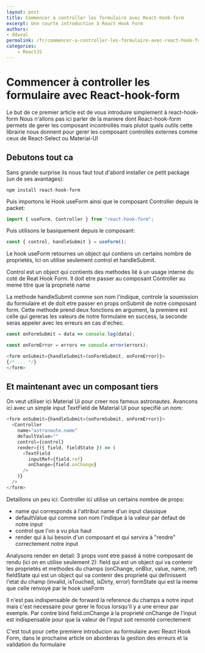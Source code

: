 ```yaml
---
layout: post
title: Commencer à controller les formulaire avec React-hook-form
excerpt: Une courte introduction à React Hook Form
authors:
- dduval
permalink: /fr/commencer-a-controller-les-formulaire-avec-react-hook-form
categories:
    - ReactJS
---
```


# Commencer à controller les formulaire avec React-hook-form

Le but de ce premier article est de vous introduire simplement à react-hook-form
Nous n'allons pas ici parler de la maniere dont React-hook-form permets de gerer les composant incontrollés mais plutot quels outils cette librairie nous donnent pour gerer les composant controllés externes comme ceux de React-Select ou Material-UI

## Debutons tout ca

Sans grande surprise ils nous faut tout d'abord installer ce petit package (un de ses avantages):
```console
npm install react-hook-form
```

Puis importons le Hook useForm ainsi que le composant Controller depuis le packet:
```js
import { useForm, Controller } from "react-hook-form";
```

Puis utilisons le basiquement depuis le composant:
```js
const { control, handleSubmit } = useForm();
```

Le hook useForm retournes un object qui contiens un certains nombre de proprietés, Ici on utilise seulement control et handleSubmit.

Control est un object qui contients des methodes lié à un usage interne du coté de Reat Hook Form.
Il doit etre passer au composant Controller au meme titre que la proprieté name

La methode handleSubmit comme son nom l'indique, controle la soumission du formulaire et de doit etre passer en props onSubmit de notre composant form.
Cette methode prend deux fonctions en argument, la premiere est celle qui gereras les valeurs de notre formulaire en success, la seconde seras appeler avec les erreurs en cas d'echec.

```js
const onFormSubmit = data => console.log(data);

const onFormError = errors => console.error(errors);

<form onSubmit={handleSubmit=(onFormSubmit, onFormError)}>
{/* ... */}
</form>
```

## Et maintenant avec un composant tiers

On veut utiliser ici Material Ui pour creer nos fameux astronautes.
Avancons ici avec un simple input TextField de Material UI pour specifié un nom:

```js
<form onSubmit={handleSubmit=(onFormSubmit, onFormError)}>
  <Controller
    name="astronaute.name"
    defaultValue=""
    control={control}
    render={({ field, fieldState }) => (
      <TextField
        inputRef={field.ref}
        onChange={field.onChange}
      />
    )}
  />
</form>
```

Detaillons un peu ici:
  Controller ici utilise un certains nombre de props:
  - name qui corresponds à l'attribut name d'un input classique
  - defaultValue qui comme son nom l'indique à la valeur par defaut de notre input
  - control que l'on a vu plus haut
  - render qui à lui besoin d'un composant et qui servira à "rendre" correctement notre input

  Analysons render en detail:
   3 props vont etre passé à notre composant de rendu (ici on en utilise seulement 2):
   field qui est un object qui va contenir les proprietés et methodes du champs (onChange, onBlur, value, name, ref)
   fieldState qui est un object qui va contenir des proprieté qui definissent l'etat du champ (invalid, isTouched, isDirty, error)
   formState qui est la meme que celle renvoyé par le hook useForm

  Il n'est pas indispensable de forward la reference du champs a notre input mais c'est necessaire pour gerer le focus lorsqu'il y a une erreur par exemple.
  Par contre bind field.onChange à la proprieté onChange de l'input est indispensable pour que la valeur de l'input soit remonté correctement

  C'est tout pour cette premiere introducion au formulaire avec React Hook Form, dans le prochaine article on aborderas la gestion des erreurs et la validation du formulaire

